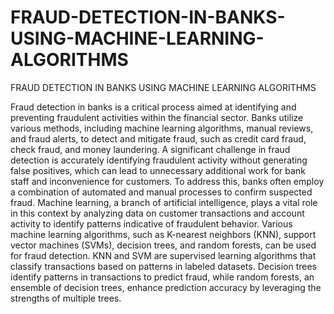 # FRAUD-DETECTION-IN-BANKS-USING-MACHINE-LEARNING-ALGORITHMS
FRAUD DETECTION IN BANKS  USING MACHINE LEARNING ALGORITHMS


Fraud detection in banks is a critical process aimed at identifying and preventing fraudulent activities within the financial sector. Banks utilize various methods, including machine learning algorithms, manual reviews, and fraud alerts, to detect and mitigate fraud, such as credit card fraud, check fraud, and money laundering. A significant challenge in fraud detection is accurately identifying fraudulent activity without generating false positives, which can lead to unnecessary additional work for bank staff and inconvenience for customers. To address this, banks often employ a combination of automated and manual processes to confirm suspected fraud. Machine learning, a branch of artificial intelligence, plays a vital role in this context by analyzing data on customer transactions and account activity to identify patterns indicative of fraudulent behavior. Various machine learning algorithms, such as K-nearest neighbors (KNN), support vector machines (SVMs), decision trees, and random forests, can be used for fraud detection. KNN and SVM are supervised learning algorithms that classify transactions based on patterns in labeled datasets. Decision trees identify patterns in transactions to predict fraud, while random forests, an ensemble of decision trees, enhance prediction accuracy by leveraging the strengths of multiple trees.
